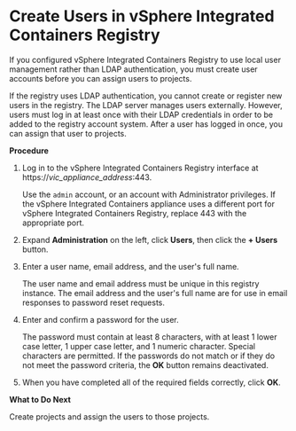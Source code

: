# Create Users in vSphere Integrated Containers Registry #

If you configured vSphere Integrated Containers Registry to use local user management rather than LDAP authentication, you must create user accounts before you can assign users to projects. 

If the registry uses LDAP authentication, you cannot create or register new users in the registry. The LDAP server manages users externally. However, users must log in at least once with their LDAP credentials in order to be added to the registry account system. After a user has logged in once, you can assign that user to projects.

**Procedure**

1. Log in to the vSphere Integrated Containers Registry interface at https://<i>vic_appliance_address</i>:443.

   Use the `admin` account, or an account with Administrator privileges. If the vSphere Integrated Containers appliance uses a different port for vSphere Integrated Containers Registry, replace 443 with the appropriate port.
2. Expand **Administration** on the left, click **Users**, then click the **+ Users** button.
3. Enter a user name, email address, and the user's full name.

   The user name and email address must be unique in this registry instance. The email address and the user's full name are for use in email responses to password reset requests.
5. Enter and confirm a password for the user.

   The password must contain at least 8 characters, with at least 1 lower case letter, 1 upper case letter, and 1 numeric character. Special characters are permitted. If the passwords do not match or if they do not meet the password criteria, the **OK** button remains deactivated.
6. When you have completed all of the required fields correctly, click **OK**.

   
**What to Do Next**

Create projects and assign the users to those projects. 